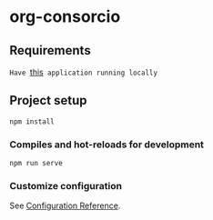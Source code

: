 # org-consorcio

## Requirements
```Have ```[this](https://github.com/nicok93/tp2-consortium-backend)``` application running locally```


## Project setup
```
npm install
```

### Compiles and hot-reloads for development
```
npm run serve
```

### Customize configuration
See [Configuration Reference](https://cli.vuejs.org/config/).
